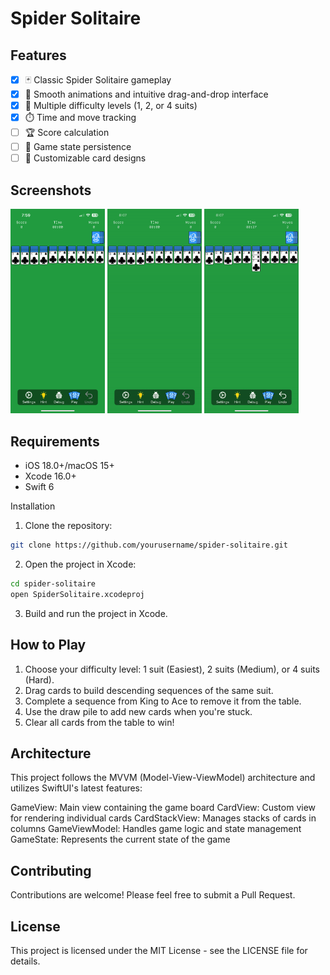# Spider Solitaire

## Features

- [x] 🃏 Classic Spider Solitaire gameplay
- [x] 🌈 Smooth animations and intuitive drag-and-drop interface
- [x] 🔢 Multiple difficulty levels (1, 2, or 4 suits)
- [x] ⏱️ Time and move tracking
- [ ] 🏆 Score calculation
- [ ] 💾 Game state persistence
- [ ] 🎨 Customizable card designs

## Screenshots

<p float="left">
  <img src="./src/start.png" width="30%" />
  <img src="./src/card_flip.gif" width="30%" /> 
  <img src="./src/undo.gif" width="30%" />
</p>

## Requirements

- iOS 18.0+/macOS 15+
- Xcode 16.0+
- Swift 6

Installation

1. Clone the repository:
```bash
git clone https://github.com/yourusername/spider-solitaire.git
```

2. Open the project in Xcode:
```bash
cd spider-solitaire
open SpiderSolitaire.xcodeproj
```

3. Build and run the project in Xcode.

## How to Play

1. Choose your difficulty level: 1 suit (Easiest), 2 suits (Medium), or 4 suits (Hard).
2. Drag cards to build descending sequences of the same suit.
3. Complete a sequence from King to Ace to remove it from the table.
4. Use the draw pile to add new cards when you're stuck.
5. Clear all cards from the table to win!

## Architecture

This project follows the MVVM (Model-View-ViewModel) architecture and utilizes SwiftUI's latest features:

GameView: Main view containing the game board
CardView: Custom view for rendering individual cards
CardStackView: Manages stacks of cards in columns
GameViewModel: Handles game logic and state management
GameState: Represents the current state of the game

## Contributing

Contributions are welcome! Please feel free to submit a Pull Request.

## License

This project is licensed under the MIT License - see the LICENSE file for details.

